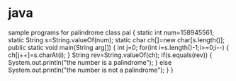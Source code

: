 # java
sample programs for palindrome
class pal
{
	static int num=158945561;
	static String s=String.valueOf(num);
	static char ch[]=new char[s.length()];
	public static void main(String arg[])
	{
		int j=0;
		for(int i=s.length()-1;i>=0;i--)
		{
		ch[j++]=s.charAt(i);
		}
		String rev=String.valueOf(ch);
		if(s.equals(rev))
		{
			System.out.println("the number is a palindrome");
		}
		else
			System.out.println("the number is not a palindrome");
	}
}
